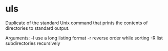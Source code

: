 # uls
Duplicate of the standard Unix command that prints the contents of directories to standard output.

Arguments:
  -l    use a long listing format
  -r    reverse order while sorting
  -R    list subdirectories recursively
  
